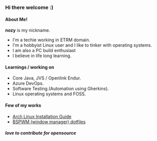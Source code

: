 ### Hi there welcome :)<br>

#### About Me!
<b>nozy</b> is my nickname.</b><br>
- I'm a techie working in ETRM domain.<br>
- I'm a hobbyist Linux user and I like to tinker with operating systems.<br>
- I am also a PC build enthusiast <br>
- I believe in life long learning.<br>

#### Learnings / working on
- Core Java, JVS / Openlink Endur.
- Azure DevOps.
- Software Testing.(Automation using Gherkins).
- Linux operating systems and FOSS.

#### Few of my works
- [Arch Linux Installation Guide](https://github.com/geeknozy/Arch-Linux-Installation-Guide)
- [BSPWM (window manager) dotfiles](https://github.com/geeknozy/bspwm-dotfiles)

##### love to contribute for opensource
